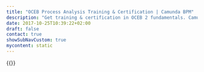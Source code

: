 ```yaml
---
title: "OCEB Process Analysis Training & Certification | Camunda BPM"
description: "Get training & certification in OCEB 2 fundamentals. Camunda is the leader for workflow automation & business process management. Get your 30 day trial today. "
date: 2017-10-25T10:39:22+02:00
draft: false
contact: true
showSubNavCustom: true
mycontent: static
---
```

{{<training-single
name="OCEB 2 Fundamental Preparation"
namede="OCEB 2 Fundamental Vorbereitungskurs"
category="overview"
targetgroup="Business Analysts, Process Analysts, Requirements Engineers, Project Managers"
courseoverview="<p>Business Process Management comprises a collection of concrete methods, procedures and technologies to improve business processes. In this seminar we will give you an overview of this collection and at the same time qualify you for the certification according to the OMG standard OCEB.</p>"
agenda="<h3>Business Goals, Training Objectives</h3> - 8%<p>OCEB Business Basics from the purely Business Point of View: Business fundamentals, strategy, planning and goal-setting, project management, marketing, staffing, finance.</p>	<h3>Business Process Concepts and Fundamentals</h3> -11%<p>Fundamental aspects of Business Processes: Identifying (Discovering) business processes, characteristics of processes, As-Is process vs. To-Be process, Levels of business process modeling, Tying Business Processes to Goals and Objectives.	</p><h3>Business Process Management Concepts and Fundamentals</h3> -10%<p>Fundamentals of Business Process Management: Functional vs. Process-Centric Enterprise Organization; Styles of Process Management; Advancements in Process Management; Stakeholders' Roles and Responsibilities; Enabling Tools of Process Management.		</p><h3>Business Motivation Modeling</h3> - 16%<p>Business Modeling Fundamentals - Elements of the Business Motivational Model: Business Vision, Goals, Objectives; Means and Ends; Mission, Strategies, Tactics; Aspects of Business Modeling.		</p><h3>Business Process Modeling Concepts</h3> - 24%<p>This section is based on OMG's Business Process Model and Notation Specification™ Version 2 (BPMN™ 2). Attributes are not covered in this examination. Business Process Modeling Fundamentals: BPMN Basics; Definition and use of all BPMN Elements included in the Descriptive and Analytic Conformance Subclasses; Activities; Grouping Elements of a Model.	</p><h3>Business Process Modeling Skills</h3> -16%<p>This section is based on OMG's Business Process Model and Notation Specification™ Version 2 (BPMN™ 2). Attributes are not covered in this examination. . Business Process Modeling Skills: Most questions in this section ask something about a brief scenario presented either as a BPMN diagram or in a few sentences. All BPMN elements listed in the Descriptive and Analytic Conformance Subclasses are in scope.		</p><h3>Process Quality, Governance and Metrics Frameworks</h3> - 15%<p>Awareness of Industry Reference Models, and Quality, Metrics, and Governance Frameworks: This section covers its topics at an high level, allowing the candidate to demonstrate awareness of a range of industry frameworks that may prove either beneficial or, for regulatory frameworks, required by law in a project. Covered frameworks include the APQC Process Classification Framework, SCOR, Value Chain Reference Model, Business Process Maturity Model (BPMM), Six Sigma, Balanced Scorecard, COBIT, Basel 2, and Sarbanes-Oxley.		</p>"
coursegoals="<p>The 1.5-days seminar will optimally prepare you for the OCEB certification exam. At the same time we will complement the contents of OCEB with our extensive and many years long experience from BPM projects. Thus you will learn which contents are really important for your own practical use, what’s the status quo in practical BPM trendsetting and which subjects you should be prepared for.</p><p>The certification exam is not included in this training, but you can use the remaining half day in Berlin to take the exam in one of Berlin's many Pearson Vue Test Centers: <a href='http://www.pearsonvue.com/omg/' target=_blank> Pearson Vue-Testcenters Website</a></p><p><b>First-Hand-Knowledge:</b> We have joined OMG in 2009 as 'influencing members', and are also participating in the development of the OCEB exams.</p>"
prerequisites="Basic knowledge about BPM-concepts, BPMN-knowledge helpful but not essential."
duration="1.5 days "
certificate="Certificate of completion"
pricing="1490€">}}